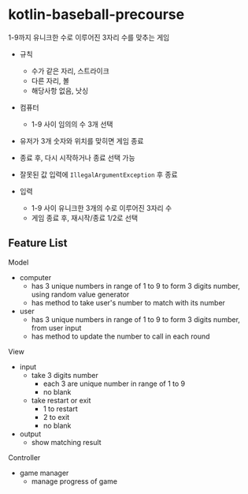 # kotlin-baseball-precourse

1-9까지 유니크한 수로 이루어진 3자리 수를 맞추는 게임

- 규칙
  - 수가 같은 자리, 스트라이크
  - 다른 자리, 볼
  - 해당사항 없음, 낫싱
- 컴퓨터
  - 1-9 사이 임의의 수 3개 선택
- 유저가 3개 숫자와 위치를 맞히면 게임 종료
- 종료 후, 다시 시작하거나 종료 선택 가능
- 잘못된 값 입력에 `IllegalArgumentException` 후 종료

- 입력
  - 1-9 사이 유니크한 3개의 수로 이루어진 3자리 수
  - 게임 종료 후, 재시작/종료 1/2로 선택

## Feature List

Model
- computer
  - has 3 unique numbers in range of 1 to 9 to form 3 digits number, using random value generator
  - has method to take user's number to match with its number
- user
  - has 3 unique numbers in range of 1 to 9 to form 3 digits number, from user input
  - has method to update the number to call in each round

View
- input
  - take 3 digits number
    - each 3 are unique number in range of 1 to 9
    - no blank
  - take restart or exit
    - 1 to restart
    - 2 to exit
    - no blank
- output
  - show matching result

Controller
- game manager
  - manage progress of game
